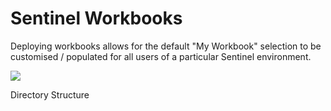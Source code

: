 # Sentinel Workbooks

Deploying workbooks allows for the default "My Workbook" selection to be customised / populated for all users of a particular Sentinel environment.

![](\images\workbook.png)





Directory Structure

